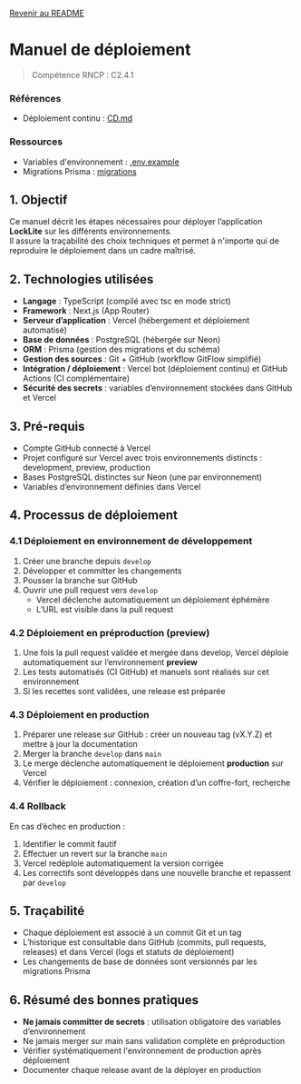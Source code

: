 [Revenir au README](README.md)

# Manuel de déploiement

> Compétence RNCP : C2.4.1

### Références

- Déploiement continu : [CD.md](CD.md)

### Ressources

- Variables d'environnement : [.env.example](../.env.example)
- Migrations Prisma : [migrations](../prisma/migrations)

## 1. Objectif

Ce manuel décrit les étapes nécessaires pour déployer l’application **LockLite** sur les différents environnements.  
Il assure la traçabilité des choix techniques et permet à n'importe qui de reproduire le déploiement dans un cadre
maîtrisé.

## 2. Technologies utilisées

- **Langage** : TypeScript (compilé avec tsc en mode strict)
- **Framework** : Next.js (App Router)
- **Serveur d’application** : Vercel (hébergement et déploiement automatisé)
- **Base de données** : PostgreSQL (hébergée sur Neon)
- **ORM** : Prisma (gestion des migrations et du schéma)
- **Gestion des sources** : Git + GitHub (workflow GitFlow simplifié)
- **Intégration / déploiement** : Vercel bot (déploiement continu) et GitHub Actions (CI complémentaire)
- **Sécurité des secrets** : variables d’environnement stockées dans GitHub et Vercel

## 3. Pré-requis

- Compte GitHub connecté à Vercel
- Projet configuré sur Vercel avec trois environnements distincts : development, preview, production
- Bases PostgreSQL distinctes sur Neon (une par environnement)
- Variables d’environnement définies dans Vercel

## 4. Processus de déploiement

### 4.1 Déploiement en environnement de développement

1. Créer une branche depuis `develop`
2. Développer et committer les changements
3. Pousser la branche sur GitHub
4. Ouvrir une pull request vers `develop`
   * Vercel déclenche automatiquement un déploiement éphémère
   * L’URL est visible dans la pull request

### 4.2 Déploiement en préproduction (preview)

1. Une fois la pull request validée et mergée dans develop, Vercel déploie automatiquement sur l’environnement
**preview**
2. Les tests automatisés (CI GitHub) et manuels sont réalisés sur cet environnement
3. Si les recettes sont validées, une release est préparée

### 4.3 Déploiement en production

1. Préparer une release sur GitHub : créer un nouveau tag (vX.Y.Z) et mettre à jour la documentation
2. Merger la branche `develop` dans `main`
3. Le merge déclenche automatiquement le déploiement **production** sur Vercel
4. Vérifier le déploiement : connexion, création d’un coffre-fort, recherche

### 4.4 Rollback

En cas d’échec en production :

1. Identifier le commit fautif
2. Effectuer un revert sur la branche `main`
3. Vercel redéploie automatiquement la version corrigée
4. Les correctifs sont développés dans une nouvelle branche et repassent par `develop`

## 5. Traçabilité

- Chaque déploiement est associé à un commit Git et un tag
- L’historique est consultable dans GitHub (commits, pull requests, releases) et dans Vercel (logs et statuts de
  déploiement)
- Les changements de base de données sont versionnés par les migrations Prisma

## 6. Résumé des bonnes pratiques

- **Ne jamais committer de secrets** : utilisation obligatoire des variables d’environnement
- Ne jamais merger sur main sans validation complète en préproduction
- Vérifier systématiquement l'environnement de production après déploiement
- Documenter chaque release avant de la déployer en production
